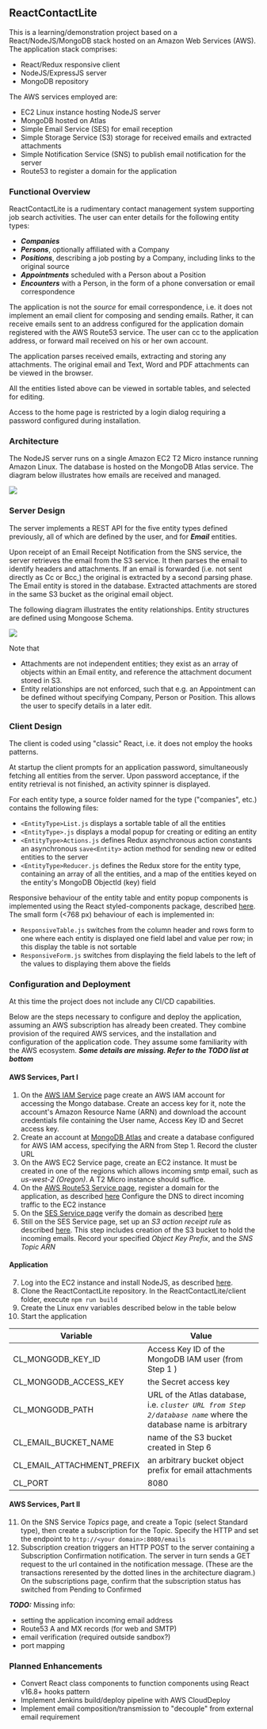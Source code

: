 ## ReactContactLite

This is a learning/demonstration project based on a React/NodeJS/MongoDB stack hosted on an Amazon Web Services (AWS). The application stack comprises:

- React/Redux responsive client
- NodeJS/ExpressJS server
- MongoDB repository

The AWS services employed are:

- EC2 Linux instance hosting NodeJS server
- MongoDB hosted on Atlas
- Simple Email Service (SES) for email reception
- Simple Storage Service (S3) storage for received emails and extracted attachments
- Simple Notification Service (SNS) to publish email notification for the server
- Route53 to register a domain for the application

### Functional Overview

ReactContactLite is a rudimentary contact management system supporting job search activities. The user can enter details for the following entity types:

- ***Companies***
- ***Persons***, optionally affiliated with a Company
- ***Positions***, describing a job posting by a Company, including links to the original source
- ***Appointments*** scheduled with a Person about a Position
- ***Encounters*** with a Person, in the form of a phone conversation or email correspondence

The application is not the *source* for email correspondence, i.e. it does not implement an email client for composing and sending emails. Rather, it can receive emails sent to an address configured for the application domain registered with the AWS Route53 service. The user can cc to the application address, or forward mail received on his or her own account. 

The application parses received emails, extracting and storing any attachments. The original email and Text, Word and PDF attachments can be viewed in the browser.

All the entities listed above can be viewed in sortable tables, and selected for editing.

Access to the home page is restricted by a login dialog requiring a password configured during installation. 

### Architecture

The NodeJS server runs on a single Amazon EC2 T2 Micro instance running Amazon Linux. The database is hosted on the MongoDB Atlas service. The diagram below illustrates how emails are received and managed.

![](https://github.com/rtthomas/ReactContactLite/blob/master/documents/ReactcontactLite.gif)

### Server Design

The server implements a REST API for the five entity types defined previously, all of which are defined by the user, and for ***Email*** entities. 

Upon receipt of an Email Receipt Notification from the SNS service, the server retrieves the email from the S3 service. It then parses the email to identify headers and attachments. If an email is forwarded (i.e. not sent directly as Cc or Bcc,) the original is extracted by a second parsing phase. The Email entity is stored in the database. Extracted attachments are stored in the same S3 bucket as the original email object.

The following diagram illustrates the entity relationships. Entity structures are defined using Mongoose Schema.

![](https://github.com/rtthomas/ReactContactLite/blob/master/documents/Entity-Relationship.gif)

Note that
- Attachments are not independent entities; they exist as an array of objects within an Email entity, and reference the attachment document stored in S3.
- Entity relationships are not enforced, such that e.g. an Appointment can be defined without specifying Company, Person or Position. This allows the user to specify details in a later edit. 

### Client Design

The client is coded using "classic" React, i.e. it does not employ the hooks patterns. 

At startup the client prompts for an application password, simultaneously fetching all entities from the server. Upon password acceptance, if the entity retrieval is not finished, an activity spinner is displayed.

For each entity type, a source folder named for the type ("companies", etc.) contains the following files:
- `<EntityType>List.js` displays a sortable table of all the entities
- `<EntityType>.js` displays a modal popup for creating or editing an entity
- `<EntityType>Actions.js` defines Redux asynchronous action constants an asynchronous `save<Entity>` action method for sending new or edited entities to the server
- `<EntityType>Reducer.js` defines the Redux store for the entity type, containing an array of all the entities, and a map of the entities keyed on the entity's MongoDB ObjectId (key) field

Responsive behaviour of the entity table and entity popup components is implemented using the React styled-components package, described [here](https://styled-components.com/docs). The small form (<768 px) behaviour of each is implemented in:
- `ResponsiveTable.js` switches from the column header and rows form to one where each entity is displayed one field label and value per row; in this display the table is not sortable
- `ResponsiveForm.js` switches from displaying the field labels to the left of the values to displaying them above the fields

### Configuration and Deployment

At this time the project does not include any CI/CD capabilities. 

  

Below are the steps necessary to configure and deploy the application, assuming an AWS subscription has already been created. They combine provision of the required AWS services, and the installation and configuration of the application code. They assume some familiarity with the AWS ecosystem. ***Some details are missing. Refer to the TODO list at bottom***

#### AWS Services, Part I

1. On the [AWS IAM Service](https://console.aws.amazon.com/iam/home?region=us-west-2#/home) page create an AWS IAM account for accessing the Mongo database. Create an access key for it, note the account's Amazon Resource Name (ARN) and download the account credentials file containing the User name, Access Key ID and Secret access key.
2. Create an account at [MongoDB Atlas](https://www.mongodb.com/cloud/atlas) and create a database configured for AWS IAM access, specifying the ARN from Step 1. Record the cluster URL
3. On the AWS EC2 Service page, create an EC2 instance. It must be created in one of the regions which allows incoming smtp email, such as *us-west-2 (Oregon)*. A T2 Micro instance should suffice. 
4. On the [AWS Route53 Service page](https://console.aws.amazon.com/route53/home#DomainListing:), register a domain for the application, as described [here](https://docs.aws.amazon.com/Route53/latest/DeveloperGuide/registrar.html) Configure the DNS to direct incoming traffic to the EC2 instance 
5. On the [SES Service page](https://us-west-2.console.aws.amazon.com/ses/home?region=us-west-2#home:) verify the domain as described [here](https://docs.aws.amazon.com/ses/latest/DeveloperGuide/receiving-email-getting-started-verify.html) 
6. Still on the SES Service page, set up an *S3 action receipt rule* as described [here](https://docs.aws.amazon.com/ses/latest/DeveloperGuide/receiving-email-action-s3.html). This step includes creation of the S3 bucket to hold the incoming emails. Record your specified *Object Key Prefix*, and the *SNS Topic ARN*

#### Application 
7. Log into the EC2 instance and install NodeJS, as described [here](https://docs.aws.amazon.com/sdk-for-javascript/v2/developer-guide/setting-up-node-on-ec2-instance.html).
8. Clone the ReactContactLite repository. In the ReactContactLite/client folder, execute `npm run build`
9. Create the Linux env variables described below in the table below
10. Start the application

Variable | Value 
--- | --- 
CL_MONGODB_KEY_ID | Access Key ID of the MongoDB IAM user (from Step 1 )
CL_MONGODB_ACCESS_KEY  | the Secret access key
CL_MONGODB_PATH  | URL of the Atlas database, i.e. *`cluster URL from Step 2/database name`* where the database name is arbitrary
CL_EMAIL_BUCKET_NAME  | name of the S3 bucket created in Step 6
CL_EMAIL_ATTACHMENT_PREFIX | an arbitrary bucket object prefix for email attachments
CL_PORT | 8080 

#### AWS Services, Part II

11. On the SNS Service *Topics* page, and create a Topic (select Standard type), then create a subscription for the Topic. Specify the HTTP and set the endpoint to `http://<your domain>:8080/emails`
12. Subscription creation triggers an HTTP POST to the server containing a Subscription Confirmation notification. The server in turn sends a GET request to the url contained in the notification message. (These are the transactions reresented by the dotted lines in the architecture diagram.) On the subscriptions page, confirm that the subscription status has switched from Pending to Confirmed
   
***TODO:*** Missing info:
- setting the application incoming email address
- Route53 A and MX records (for web and SMTP)
- email verification (required outside sandbox?)
- port mapping
   
### Planned Enhancements 
- Convert React class components to function components using React v16.8+ hooks pattern
- Implement Jenkins build/deploy pipeline with AWS CloudDeploy
- Implement email composition/transmission to "decouple" from external email requirement  
   
